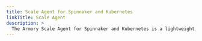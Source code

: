 ```yaml
---
title: Scale Agent for Spinnaker and Kubernetes
linkTitle: Scale Agent
description: >
  The Armory Scale Agent for Spinnaker and Kubernetes is a lightweight, real-time agent that enables you to scale Kubernetes deployments to limitless clusters and namespaces with minimal latency and minimal load on your clusters. Secure, simplify, and scale your Kubernetes deployments with any Spinnaker or Armory Continuous Deployment instance.
---
```

